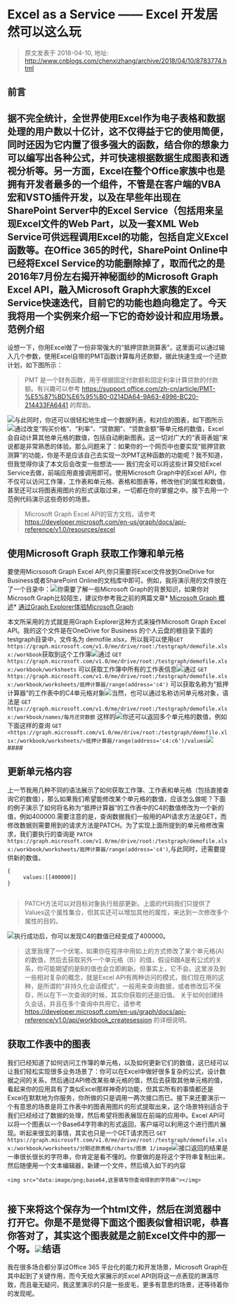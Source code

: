 # Excel as a Service —— Excel 开发居然可以这么玩 
> 原文发表于 2018-04-10, 地址: http://www.cnblogs.com/chenxizhang/archive/2018/04/10/8783774.html 


前言
--

  


据不完全统计，全世界使用Excel作为电子表格和数据处理的用户数以十亿计，这不仅得益于它的使用简便，同时还因为它内置了很多强大的函数，结合你的想象力可以编写出各种公式，并可快速根据数据生成图表和透视分析等。另一方面，Excel在整个Office家族中也是拥有开发者最多的一个组件，不管是在客户端的VBA宏和VSTO插件开发，以及在早些年出现在SharePoint Server中的Excel Service（包括用来呈现Excel文件的Web Part，以及一套XML Web Service可供远程调用Excel的功能，包括自定义Excel函数等。在Office 365的时代，SharePoint Online中已经将Excel Service的功能删除掉了，取而代之的是2016年7月份左右揭开神秘面纱的Microsoft Graph Excel API，融入Microsoft Graph大家族的Excel Service快速迭代，目前它的功能也趋向稳定了。今天我将用一个实例来介绍一下它的奇妙设计和应用场景。  
范例介绍
----

  


设想一下，你用Excel做了一份非常强大的“抵押贷款测算表”，这里面可以通过输入几个参数，使用Excel自带的PMT函数计算每月还款额，据此快速生成一个还款计划，如下图所示：
> PMT 是一个财务函数，用于根据固定付款额和固定利率计算贷款的付款额。有兴趣可以参考 <https://support.office.com/zh-cn/article/PMT-%E5%87%BD%E6%95%B0-0214DA64-9A63-4996-BC20-214433FA6441> 的帮助。
> 
> 

[![](./images/8783774-2018-04-10-21-48-48.png)](https://github.com/chenxizhang/office365dev/blob/master/docs/images/2018-04-10-21-48-48.png)与此同时，你还可以很轻松地生成一个数据列表，和对应的图表，如下图所示[![](./images/8783774-2018-04-10-21-49-25.png)](https://github.com/chenxizhang/office365dev/blob/master/docs/images/2018-04-10-21-49-25.png)通过改变“购买价格”、“利率”、“贷款期”、“贷款金额”等单元格的数值，Excel会自动计算其他单元格的数值，包括自动刷新图表。这一切对广大的“表哥表姐”来说都是非常熟悉的体验。那么问题来了：如果你的一个网页中也要实现“抵押贷款测算”的功能，你是不是应该自己去实现一次PMT这种函数的功能呢？我不知道，但我觉得你读了本文后会改变一些想法—— 我们完全可以将这些计算交给Excel Service去做，前端应用直接调用即可。使用Microsoft Graph中的Excel API，你不仅可以访问工作簿，工作表和单元格、表格和图表等，修改他们的属性和数值，甚至还可以将图表用图片的形式读取过来，一切都在你的掌握之中。接下去用一个范例代码演示这些奇妙的场景。
> Microsoft Graph Excel API的官方文档，请参考 <https://developer.microsoft.com/en-us/graph/docs/api-reference/v1.0/resources/excel>
> 
> 

#### 

使用Microsoft Graph 获取工作簿和单元格
---------------------------

  


要使用Micrsosoft Graph Excel API,你只需要将Excel文件放到OneDrive for Business或者SharePoint Online的文档库中即可。例如，我将演示用的文件放在了一个目录中：[![](./images/8783774-2018-04-10-21-58-45.png)](https://github.com/chenxizhang/office365dev/blob/master/docs/images/2018-04-10-21-58-45.png)你需要了解一些Microsoft Graph的背景知识，如果你对Microsoft Graph比较陌生，建议你参考我之前的两篇文章* [Microsoft Graph 概述](https://github.com/chenxizhang/office365dev/blob/master/docs/microsoftgraphoverview.md)* [通过Graph Explorer体验Microsoft Graph](https://github.com/chenxizhang/office365dev/blob/master/docs/graphexplorer.md)

本文所采用的方式就是用Graph Explorer这种方式来操作Microsoft Graph Excel API。我的这个文件是在OneDrive for Business 的个人云盘的根目录下面的testgraph目录中，文件名为 demofile.xlsx，所以我可以使用`GET https://graph.microsoft.com/v1.0/me/drive/root:/testgraph/demofile.xlsx:/workbook`获取到这个工作簿[![](./images/8783774-2018-04-10-22-03-30.png)](https://github.com/chenxizhang/office365dev/blob/master/docs/images/2018-04-10-22-03-30.png)通过 `GET https://graph.microsoft.com/v1.0/me/drive/root:/testgraph/demofile.xlsx:/workbook/worksheets` 可以获取工作簿中所有的工作表信息[![](./images/8783774-2018-04-10-22-04-12.png)](https://github.com/chenxizhang/office365dev/blob/master/docs/images/2018-04-10-22-04-12.png)通过 `GET https://graph.microsoft.com/v1.0/me/drive/root:/testgraph/demofile.xlsx:/workbook/worksheets/抵押计算器/range(address='c4')` 可以获取名称为“抵押计算器“的工作表中的C4单元格对象[![](./images/8783774-2018-04-10-22-05-14.png)](https://github.com/chenxizhang/office365dev/blob/master/docs/images/2018-04-10-22-05-14.png)当然，也可以通过名称访问单元格对象，语法是 `GET https://graph.microsoft.com/v1.0/me/drive/root:/testgraph/demofile.xlsx:/workbook/names/每月还贷数额` 这样的[![](./images/8783774-2018-04-10-22-07-58.png)](https://github.com/chenxizhang/office365dev/blob/master/docs/images/2018-04-10-22-07-58.png)你还可以返回多个单元格的数值，例如下面这样的查询 `GET <https://graph.microsoft.com/v1.0/me/drive/root:/testgraph/demofile.xlsx:/workbook/worksheets/>抵押计算器/range(address='c4:c6')/values`[![](./images/8783774-2018-04-10-22-10-13.png)](https://github.com/chenxizhang/office365dev/blob/master/docs/images/2018-04-10-22-10-13.png)#### 

更新单元格内容
-------

  


上一节我用几种不同的语法展示了如何获取工作簿、工作表和单元格（包括直接查询它的数值），那么如果我们希望能修改某个单元格的数值，应该怎么做呢？下面的例子演示了如何将名称为“抵押计算器“的工作表中的C4的数值修改为一个新的值，例如400000.需要注意的是，查询数据我们一般用的API请求方法是GET，而修改数据则需要用到的请求方法是PATCH。为了实现上面所提到的单元格修改需求，我们要执行的查询是 `PATCH https://graph.microsoft.com/v1.0/me/drive/root:/testgraph/demofile.xlsx:/workbook/worksheets/抵押计算器/range(address='c4')`,与此同时，还需要提供新的数值。
```
{
     values:[[400000]]
}


```

> PATCH方法可以对目标对象执行局部更新。上面的代码我们只提供了Values这个属性集合，但其实还可以增加其他的属性，来达到一次修改多个属性的目的。
> 
> 

[![](./images/8783774-2018-04-10-22-18-05.png)](https://github.com/chenxizhang/office365dev/blob/master/docs/images/2018-04-10-22-18-05.png)执行成功后，你可以发现C4的数值已经变成了400000。
> 这里我埋了一个伏笔，如果你在程序中用如上的方式修改了某个单元格(A)的数值，然后去获取另外一个单元格（B）的值，假设B跟A是有公式的关系，你可能期望的是B的值也会立即刷新。但事实上，它不会。这里涉及到一些相对复杂的概念，就是Excel API有两种访问的模式，我们现在用的这种，是所谓的“非持久化会话模式”，一般用来查询数据，或者修改后不保存，所以在下一次查询的时候，其实你获取的还是旧值。 关于如何创建持久会话，并且在多个查询中共用它，请参考 <https://developer.microsoft.com/en-us/graph/docs/api-reference/v1.0/api/workbook_createsession> 的详细说明。
> 
> 

#### 

获取工作表中的图表
---------

  


我们已经知道了如何访问工作簿的单元格，以及如何更新它们的数值，这已经可以让我们轻松实现很多业务场景了：你可以在Excel中做好很多复杂的公式，设计数据之间的关系，然后通过API修改某些单元格的值，然后去获取其他单元格的值，看起来你的应用具有了类似Excel那样神奇的功能，但其实所有的事情都还是Excel在默默地为你服务，你所做的只是调用一两次接口而已。接下来还要演示一个有意思的场景是将工作表中的图表用图片的形式提取出来，这个场景特别适合于我们已经经过了数据的处理，然后希望将图表展现在前端的应用中。Excel API可以将一个图表以一个Base64字符串的形式返回，客户端可以利用这个进行图片展现。听起来很玄的事情，其实也只是一个GET请求而已 `GET https://graph.microsoft.com/v1.0/me/drive/root:/testgraph/demofile.xlsx:/workbook/worksheets/分期还款表格/charts/图表 1/image`[![](./images/8783774-2018-04-10-22-27-06.png)](https://github.com/chenxizhang/office365dev/blob/master/docs/images/2018-04-10-22-27-06.png)接口返回的结果是一串很长很长的字符串，你肯定是看不懂的。你要做的是将这个字符串复制出来，然后随便用一个文本编辑器，新建一个文件，然后填入如下的内容
```
<img src="data:image/png;base64,这里填写你查询得到的字符串"></img>


```
接下来将这个保存为一个html文件，然后在浏览器中打开它。你是不是觉得下面这个图表似曾相识呢，恭喜你答对了，其实这个图表就是之前Excel文件中的那一个呀。[![](./images/8783774-2018-04-10-22-30-05.png)](https://github.com/chenxizhang/office365dev/blob/master/docs/images/2018-04-10-22-30-05.png)结语
--

  


我在很多场合都分享过Office 365 平台化的能力和开发场景，Microsoft Graph在其中起到了关键作用，而今天给大家展示的Excel API则将这一点表现的淋漓尽致，而且毫无疑问，我这里演示的只是一些皮毛，更多有意思的场景，还等待着你的发现呢。





































































